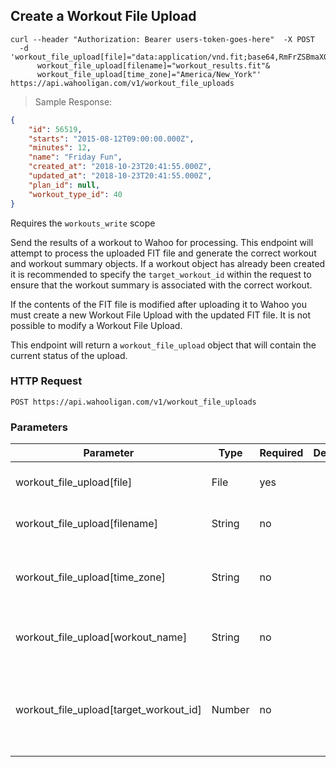 ## Create a Workout File Upload

```shell
curl --header "Authorization: Bearer users-token-goes-here"  -X POST
  -d 'workout_file_upload[file]="data:application/vnd.fit;base64,RmFrZSBmaXQgZmlsZQ=="&
      workout_file_upload[filename]="workout_results.fit"&
      workout_file_upload[time_zone]="America/New_York"' https://api.wahooligan.com/v1/workout_file_uploads
```

> Sample Response:

```json
{
    "id": 56519,
    "starts": "2015-08-12T09:00:00.000Z",
    "minutes": 12,
    "name": "Friday Fun",
    "created_at": "2018-10-23T20:41:55.000Z",
    "updated_at": "2018-10-23T20:41:55.000Z",
    "plan_id": null,
    "workout_type_id": 40
}
```

Requires the `workouts_write` scope

Send the results of a workout to Wahoo for processing. This endpoint will attempt to process the uploaded FIT file and generate the correct workout and workout summary objects. If a workout object has already been created it is recommended to specify the `target_workout_id` within the request to ensure that the workout summary is associated with the correct workout.

<aside class="notice">
If the contents of the FIT file is modified after uploading it to Wahoo you must create a new Workout File Upload with the updated FIT file. It is not possible to modify a Workout File Upload.
</aside>

This endpoint will return a `workout_file_upload` object that will contain the current status of the upload.

### HTTP Request

`POST https://api.wahooligan.com/v1/workout_file_uploads`

### Parameters

Parameter                               | Type   | Required | Default | Description
---------                               | ----   | -------- | ------- | -----------
workout_file_upload[file]               | File   | yes      |         | Base64 encoded FIT File
workout_file_upload[filename]           | String | no       |         | The name of the workout file
workout_file_upload[time_zone]          | String | no       |         | The time zone where the FIT file was recorded
workout_file_upload[workout_name]       | String | no       |         | Name to use for the workout summary
workout_file_upload[target_workout_id]  | Number | no       |         | Wahoo Id of the workout this file should be associated with 
